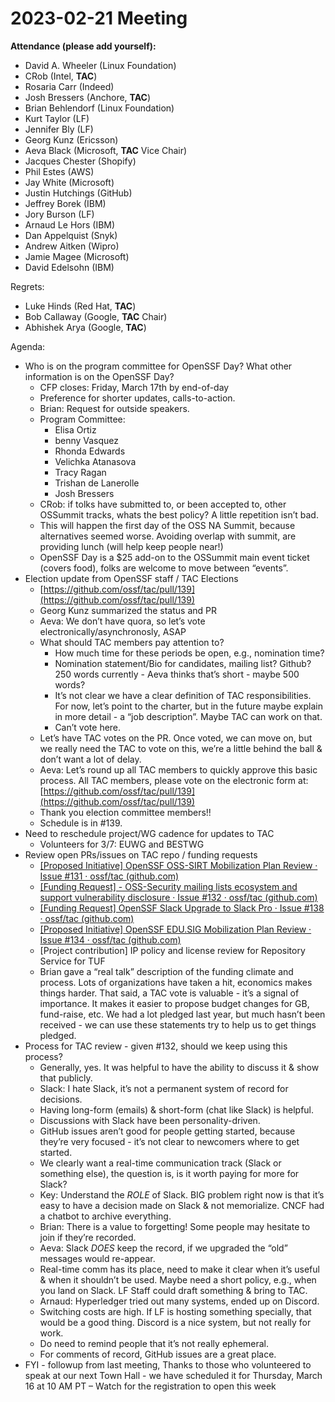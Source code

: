 # **2023-02-21 Meeting**
**Attendance (please add yourself):**



* David A. Wheeler (Linux Foundation)
* CRob (Intel, **TAC**)
* Rosaria Carr (Indeed)
* Josh Bressers (Anchore, **TAC**)
* Brian Behlendorf (Linux Foundation)
* Kurt Taylor (LF)
* Jennifer Bly (LF)
* Georg Kunz (Ericsson)
* Aeva Black (Microsoft, **TAC** Vice Chair)
* Jacques Chester (Shopify)
* Phil Estes (AWS)
* Jay White (Microsoft)
* Justin Hutchings (GitHub)
* Jeffrey Borek (IBM)
* Jory Burson (LF)
* Arnaud Le Hors (IBM)
* Dan Appelquist (Snyk)
* Andrew Aitken (Wipro)
* Jamie Magee (Microsoft)
* David Edelsohn (IBM)

Regrets:



* Luke Hinds (Red Hat, **TAC**)
* Bob Callaway (Google, **TAC** Chair)
* Abhishek Arya (Google, **TAC**)

Agenda:



* Who is on the program committee for OpenSSF Day? What other information is on the OpenSSF Day?
    * CFP closes: Friday, March 17th by end-of-day
    * Preference for shorter updates, calls-to-action. 
    * Brian: Request for outside speakers.
    * Program Committee:
        * Elisa Ortiz
        * benny Vasquez
        * Rhonda Edwards
        * Velichka Atanasova
        * Tracy Ragan
        * Trishan de Lanerolle
        * Josh Bressers
    * CRob: if tolks have submitted to, or been accepted to, other OSSummit tracks, whats the best policy? A little repetition isn’t bad.
    * This will happen the first day of the OSS NA Summit, because alternatives seemed worse. Avoiding overlap with summit, are providing lunch (will help keep people near!)
    * OpenSSF Day is a $25 add-on to the OSSummit main event ticket (covers food), folks are welcome to move between “events”.
* Election update from OpenSSF staff / TAC Elections
    * [https://github.com/ossf/tac/pull/139](https://github.com/ossf/tac/pull/139) 
    * Georg Kunz summarized the status and PR
    * Aeva: We don’t have quora, so let’s vote electronically/asynchronosly, ASAP
    * What should TAC members pay attention to?
        * How much time for these periods be open, e.g., nomination time?
        * Nomination statement/Bio for candidates, mailing list? Github? 250 words currently - Aeva thinks that’s short - maybe 500 words?
        * It’s not clear we have a clear definition of TAC responsibilities. For now, let’s point to the charter, but in the future maybe explain in more detail - a “job description”. Maybe TAC can work on that.
        * Can’t vote here.
    * Let’s have TAC votes on the PR. Once voted, we can move on, but we really need the TAC to vote on this, we’re a little behind the ball & don’t want a lot of delay.
    * Aeva: Let’s round up all TAC members to quickly approve this basic process. All TAC members, please vote on the electronic form at: [https://github.com/ossf/tac/pull/139](https://github.com/ossf/tac/pull/139)
    * Thank you election committee members!! 
    * Schedule is in #139.
* Need to reschedule project/WG cadence for updates to TAC
    * Volunteers for 3/7: EUWG and BESTWG
* Review open PRs/issues on TAC repo / funding requests
    * [[Proposed Initiative] OpenSSF OSS-SIRT Mobilization Plan Review · Issue #131 · ossf/tac (github.com)](https://github.com/ossf/tac/issues/131)
    * [[Funding Request] - OSS-Security mailing lists ecosystem and support vulnerability disclosure · Issue #132 · ossf/tac (github.com)](https://github.com/ossf/tac/issues/132)
    * [[Funding Request] OpenSSF Slack Upgrade to Slack Pro · Issue #138 · ossf/tac (github.com)](https://github.com/ossf/tac/issues/138)
    * [[Proposed Initiative] OpenSSF EDU.SIG Mobilization Plan Review · Issue #134 · ossf/tac (github.com)](https://github.com/ossf/tac/issues/134)
    * [Project contribution] IP policy and license review for Repository Service for TUF
    * Brian gave a “real talk” description of the funding climate and process. Lots of organizations have taken a hit, economics makes things harder. That said, a TAC vote is valuable - it’s a signal of importance. It makes it easier to propose budget changes for GB, fund-raise, etc. We had a lot pledged last year, but much hasn’t been received - we can use these statements try to help us to get things pledged.
* Process for TAC review - given #132, should we keep using this process?
    * Generally, yes. It was helpful to have the ability to discuss it & show that publicly.
    * Slack: I hate Slack, it’s not a permanent system of record for decisions.
    * Having long-form (emails) & short-form (chat like Slack) is helpful.
    * Discussions with Slack have been personality-driven.
    * GitHub issues aren’t good for people getting started, because they’re very focused - it’s not clear to newcomers where to get started.
    * We clearly want a real-time communication track (Slack or something else), the question is, is it worth paying for more for Slack?
    * Key: Understand the *ROLE* of Slack. BIG problem right now is that it’s easy to have a decision made on Slack & not memorialize. CNCF had a chatbot to archive everything.
    * Brian: There is a value to forgetting! Some people may hesitate to join if they’re recorded.
    * Aeva: Slack *DOES* keep the record, if we upgraded the “old” messages would re-appear.
    * Real-time comm has its place, need to make it clear when it’s useful & when it shouldn’t be used. Maybe need a short policy, e.g., when you land on Slack. LF Staff could draft something & bring to TAC.
    * Arnaud: Hyperledger tried out many systems, ended up on Discord.
    * Switching costs are high. If LF is hosting something specially, that would be a good thing. Discord is a nice system, but not really for work.
    * Do need to remind people that it’s not really ephemeral.
    * For comments of record, GitHub issues are a great place.
* FYI - followup from last meeting, Thanks to those who volunteered to speak at our next Town Hall - we have scheduled it for Thursday, March 16 at 10 AM PT – Watch for the registration to open this week


